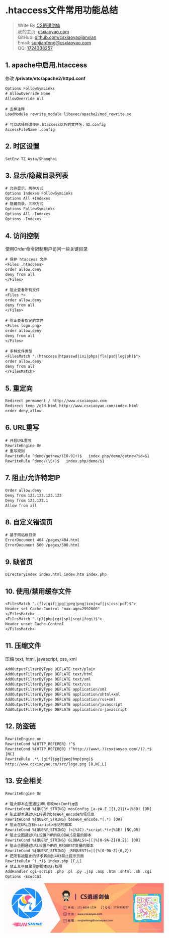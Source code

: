 # .htaccess文件常用功能总结
> Write By [CS逍遥剑仙](http://home.ustc.edu.cn/~cssjf/)   
> 我的主页: [csxiaoyao.com](https://csxiaoyao.com)   
> GitHub: [github.com/csxiaoyaojianxian](https://github.com/csxiaoyaojianxian)   
> Email: [sunjianfeng@csxiaoyao.com](mailto:sunjianfeng@csxiaoyao.com)  
> QQ: [1724338257](http://wpa.qq.com/msgrd?uin=1724338257&site=qq&menu=yes)

## 1. apache中启用.htaccess 
修改 **/private/etc/apache2/httpd.conf**
```
Options FollowSymLinks
# AllowOverride None
AllowOverride All

# 去掉注释
LoadModule rewrite_module libexec/apache2/mod_rewrite.so

# 可以选择修改使用.htaccess以外的文件名，如.config
AccessFileName .config
```
## 2. 时区设置 
```
SetEnv TZ Asia/Shanghai
```
## 3. 显示/隐藏目录列表 
```
# 允许显示，两种方式
Options Indexes FollowSymLinks
Options All +Indexes
# 隐藏目录，三种方式
Options FollowSymLinks
Options All -Indexes
Options -Indexes
```
## 4. 访问控制 
使用Order命令限制用户访问一些关键目录
```
# 保护 htaccess 文件 
<Files .htaccess>
order allow,deny
deny from all
</Files>

# 阻止查看所有文件
<Files *>
order allow,deny
deny from all
</Files>

# 阻止查看指定的文件
<Files logo.png>
order allow,deny
deny from all
</Files>

# 多种文件类型 
<FilesMatch ".(htaccess|htpasswd|ini|phps|fla|psd|log|sh)$">
order allow,deny
deny from all
</FilesMatch>
```
## 5. 重定向 
```
Redirect permanent / http://www.csxiaoyao.com
Redirect temp /old.html http://www.csxiaoyao.com/index.html
order deny,allow
```
## 6. URL重写 
```
# 开启URL重写
RewriteEngine On
# 重写规则
RewriteRule ^demo/getnew/([0-9]+)$   index.php/demo/getnew?id=$1
RewriteRule ^demo/(\S+)$   index.php/demo/$1
```
## 7. 阻止/允许特定IP 
```
Order allow,deny
Deny from 123.123.123.123
Deny from 123.123.1
Allow from all
```
## 8. 自定义错误页 
```
# 基于网站根目录
ErrorDocument 404 /pages/404.html
ErrorDocument 500 /pages/500.html
```
## 9. 缺省页 
```
DirectoryIndex index.html index.htm index.php
```
## 10. 使用/禁用缓存文件 
```
<FilesMatch ".(flv|gif|jpg|jpeg|png|ico|swf|js|css|pdf)$">
Header set Cache-Control "max-age=2592000"
</FilesMatch>
<FilesMatch ".(pl|php|cgi|spl|scgi|fcgi)$">
Header unset Cache-Control
</FilesMatch>
```
## 11. 压缩文件 
压缩 text, html, javascript, css, xml
```
AddOutputFilterByType DEFLATE text/plain  
AddOutputFilterByType DEFLATE text/html  
AddOutputFilterByType DEFLATE text/xml  
AddOutputFilterByType DEFLATE text/css  
AddOutputFilterByType DEFLATE application/xml  
AddOutputFilterByType DEFLATE application/xhtml+xml  
AddOutputFilterByType DEFLATE application/rss+xml  
AddOutputFilterByType DEFLATE application/javascript  
AddOutputFilterByType DEFLATE application/x-javascript
```
## 12. 防盗链 
```
RewriteEngine on
RewriteCond %{HTTP_REFERER} !^$
RewriteCond %{HTTP_REFERER} !^http://(www\.)?csxiaoyao.com(/)?.*$     [NC]
RewriteRule .*\.(gif|jpg|jpeg|bmp|png)$ http://www.csxiaoyao.cn/src/logo.png [R,NC,L]
```
## 13. 安全相关 
```
RewriteEngine On

# 阻止脚本企图通过URL修改mosConfig值
RewriteCond %{QUERY_STRING} mosConfig_[a-zA-Z_]{1,21}(=|%3D) [OR]
# 阻止脚本通过URL传递的base64_encode垃圾信息
RewriteCond %{QUERY_STRING} base64_encode.*(.*) [OR]
# 阻止在URL含有<script>标记的脚本
RewriteCond %{QUERY_STRING} (<|%3C).*script.*(>|%3E) [NC,OR]
# 阻止企图通过URL设置PHP的GLOBALS变量的脚本
RewriteCond %{QUERY_STRING} GLOBALS(=|[|%[0-9A-Z]{0,2}) [OR]
# 阻止企图通过URL设置PHP的_REQUEST变量的脚本
RewriteCond %{QUERY_STRING} _REQUEST(=|[|%[0-9A-Z]{0,2})
# 把所有被阻止的请求转向到403禁止提示页面
RewriteRule ^(.*)$ index.php [F,L]
# 禁止某些目录里的脚本执行权限
AddHandler cgi-script .php .pl .py .jsp .asp .htm .shtml .sh .cgi
Options -ExecCGI
```

![sign](https://raw.githubusercontent.com/csxiaoyaojianxian/ImageHosting/master/img/sign.jpg)